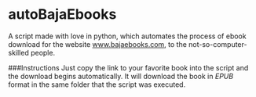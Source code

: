 # autoBajaEbooks
A script made with love in python, which automates the process of ebook download for the website www.bajaebooks.com, to the not-so-computer-skilled people.

###Instructions
Just copy the link to your favorite book into the script and the download begins automatically. It will download the book in *EPUB* format in the same folder that the script was executed.

